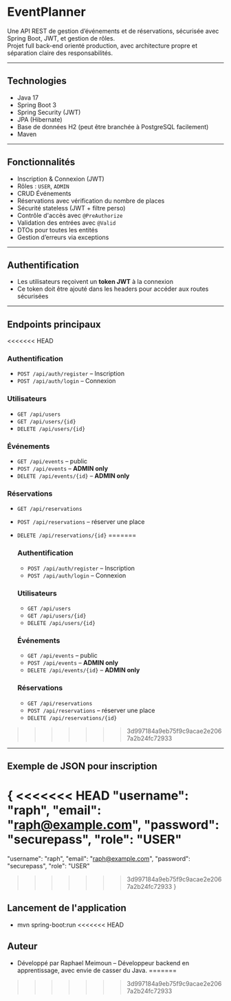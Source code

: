 # EventPlanner

Une API REST de gestion d’événements et de réservations, sécurisée avec Spring Boot, JWT, et gestion de rôles.  
Projet full back-end orienté production, avec architecture propre et séparation claire des responsabilités.

---

## Technologies

- Java 17
- Spring Boot 3
- Spring Security (JWT)
- JPA (Hibernate)
- Base de données H2 (peut être branchée à PostgreSQL facilement)
- Maven

---

## Fonctionnalités

- Inscription & Connexion (JWT)
- Rôles : `USER`, `ADMIN`
- CRUD Événements
- Réservations avec vérification du nombre de places
- Sécurité stateless (JWT + filtre perso)
- Contrôle d'accès avec `@PreAuthorize`
- Validation des entrées avec `@Valid`
- DTOs pour toutes les entités
- Gestion d’erreurs via exceptions

---

## Authentification

- Les utilisateurs reçoivent un **token JWT** à la connexion
- Ce token doit être ajouté dans les headers pour accéder aux routes sécurisées

---

##  Endpoints principaux

<<<<<<< HEAD
### Authentification

- `POST /api/auth/register` – Inscription
- `POST /api/auth/login` – Connexion

### Utilisateurs

- `GET /api/users`
- `GET /api/users/{id}`
- `DELETE /api/users/{id}`

### Événements

- `GET /api/events` – public
- `POST /api/events` – **ADMIN only**
- `DELETE /api/events/{id}` – **ADMIN only**

### Réservations

- `GET /api/reservations`
- `POST /api/reservations` – réserver une place
- `DELETE /api/reservations/{id}`
=======
  ### Authentification

  - `POST /api/auth/register` – Inscription
  - `POST /api/auth/login` – Connexion

  ### Utilisateurs

  - `GET /api/users`
  - `GET /api/users/{id}`
  - `DELETE /api/users/{id}`

  ### Événements

  - `GET /api/events` – public
  - `POST /api/events` – **ADMIN only**
  - `DELETE /api/events/{id}` – **ADMIN only**

  ### Réservations

  - `GET /api/reservations`
  - `POST /api/reservations` – réserver une place
  - `DELETE /api/reservations/{id}`
>>>>>>> 3d997184a9eb75f9c9acae2e2067a2b24fc72933

---

##  Exemple de JSON pour inscription

{
<<<<<<< HEAD
"username": "raph",
"email": "raph@example.com",
"password": "securepass",
"role": "USER"
=======
  "username": "raph",
  "email": "raph@example.com",
  "password": "securepass",
  "role": "USER"
>>>>>>> 3d997184a9eb75f9c9acae2e2067a2b24fc72933
}

## Lancement de l'application

- mvn spring-boot:run 
<<<<<<< HEAD

## Auteur

- Développé par Raphael Meimoun – Développeur backend en apprentissage, avec envie de casser du Java.
=======
>>>>>>> 3d997184a9eb75f9c9acae2e2067a2b24fc72933
